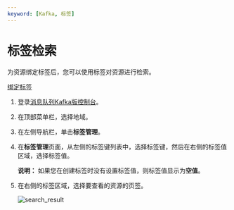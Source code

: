 ```yaml
---
keyword: [Kafka, 标签]
---
```


# 标签检索

为资源绑定标签后，您可以使用标签对资源进行检索。

[绑定标签](/cn.zh-CN/用户指南/标签/绑定标签.md)

1.  登录[消息队列Kafka版控制台](https://kafka.console.aliyun.com/?spm=a2c4g.11186623.2.10.22f150ddqNXasY)。

2.  在顶部菜单栏，选择地域。

3.  在左侧导航栏，单击**标签管理**。

4.  在**标签管理**页面，从左侧的标签键列表中，选择标签键，然后在右侧的标签值区域，选择标签值。

    **说明：** 如果您在创建标签时没有设置标签值，则标签值显示为**空值**。

5.  在右侧的标签区域，选择要查看的资源的页签。

    ![search_result](https://static-aliyun-doc.oss-cn-hangzhou.aliyuncs.com/assets/img/zh-CN/3806119951/p70116.png)


